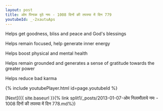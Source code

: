 ```yaml
---
layout: post
title: ओम पिनाक दृठे नमः - 1008 दिनों की तपस्या में दिन 779
youtubeId: _-2xautuAps
---
```

 
 
Helps get goodness, bliss and peace and God's blessings
 
Helps remain focused, help generate inner energy 
 
Helps boost physical and mental health 
 
Helps remain grounded and generates a sense of gratitude towards the greater power 
 
Helps reduce bad karma
 
 
 
 


{% include youtubePlayer.html id=page.youtubeId %}
 
[Next]({{ site.baseurl }}{% link  split1/_posts/2013-01-07-ओम निलामौलाये नमः - 1008 दिनों की तपस्या में दिन 778.md%})
 
